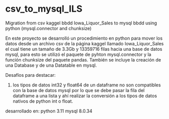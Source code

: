 # csv_to_mysql_ILS
Migration from csv kaggel bbdd Iowa_Liquor_Sales to mysql bbdd using python (mysql.connector and chunksize)

En este proyecto se desarrolló un procedimiento en python para mover los datos desde un archivo csv de la página kaggel 
llamado Iowa_Liquor_Sales el cual tiene un tamaño de 3.3Gb y 13359716 filas hacia una base de datos mysql, para esto 
se utilizó el paquete de pyhton mysql.connector y la función chunksize del paquete pandas. También se incluye la creación
de una Database y de una Datatable en mysql.

Desafíos para destacar:
1) los tipos de datos int32 y float64 de un dataframe no son compatibles con la base de datos mysql por lo que se
debe pasar la fila del dataframe a una lista y ahí realizar la conversión a los tipos de datos nativos de python
int o float.

desarrollado en:
python 3.11
mysql 8.0.34
